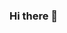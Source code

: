 ### Hi there 👋

<!--
**Xylazine4us/Xylazine4us** is a ✨ _special_ ✨ repository because its `README.md` (this file) appears on your GitHub profile.

Here are some ideas to get you started:

- 🔭 I’m currently working on someplace that they call,"hell"
- 🌱 I’m currently learning at English 
- 👯 I’m looking to collaborate on nothing
- 🤔 I’m looking for help with god
- 💬 Ask me about everything 
- 📫 How to reach me: at email,, neferpitouchan321@gmail.com
- 😄 Pronouns: xyl
- ⚡ Fun fact: i love something that make be a man
-->
